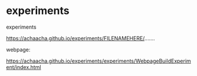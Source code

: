 # experiments
experiments


https://achaacha.github.io/experiments/FILENAMEHERE/.......


webpage:

https://achaacha.github.io/experiments/experiments/WebpageBuildExperiment/index.html
